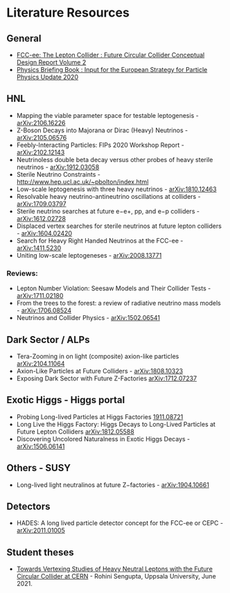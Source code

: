 # Literature Resources 

## General
- [FCC-ee: The Lepton Collider : Future Circular Collider Conceptual Design Report Volume 2](https://cds.cern.ch/record/2651299?ln=en)
- [Physics Briefing Book : Input for the European Strategy for Particle Physics Update 2020](https://cds.cern.ch/record/2691414/)

## HNL 
- Mapping the viable parameter space for testable leptogenesis -[arXiv:2106.16226](https://arxiv.org/abs/2106.16226)
- Z-Boson Decays into Majorana or Dirac (Heavy) Neutrinos - [arXiv:2105.06576](https://arxiv.org/abs/2105.06576)
- Feebly-Interacting Particles: FIPs 2020 Workshop Report - [arXiv:2102.12143](https://arxiv.org/abs/2102.12143)
- Neutrinoless double beta decay versus other probes of heavy sterile neutrinos - [arXiv:1912.03058](https://arxiv.org/abs/1912.03058)
- Sterile Neutrino Constraints - http://www.hep.ucl.ac.uk/~pbolton/index.html
- Low-scale leptogenesis with three heavy neutrinos - [arXiv:1810.12463](https://arxiv.org/abs/1810.12463)
- Resolvable heavy neutrino-antineutrino oscillations at colliders - [arXiv:1709.03797](https://arxiv.org/abs/1709.03797)
- Sterile neutrino searches at future e−e+, pp, and e−p colliders - [arXiv:1612.02728](https://arxiv.org/abs/1612.02728)
- Displaced vertex searches for sterile neutrinos at future lepton colliders - [arXiv:1604.02420](https://arxiv.org/abs/1604.02420)
- Search for Heavy Right Handed Neutrinos at the FCC-ee - [arXiv:1411.5230](https://arxiv.org/abs/1411.5230)
- Uniting low-scale leptogeneses - [arXiv:2008.13771](https://arxiv.org/abs/2008.13771)

### Reviews:
- Lepton Number Violation: Seesaw Models and Their Collider Tests - [arXiv:1711.02180](https://arxiv.org/abs/1711.02180)
- From the trees to the forest: a review of radiative neutrino mass models - [arXiv:1706.08524](https://arxiv.org/abs/1706.08524)
- Neutrinos and Collider Physics - [arXiv:1502.06541](https://arxiv.org/abs/1502.06541)

## Dark Sector / ALPs
- Tera-Zooming in on light (composite) axion-like particles [arXiv:2104.11064](https://arxiv.org/abs/2104.11064)
- Axion-Like Particles at Future Colliders - [arXiv:1808.10323](https://arxiv.org/abs/1808.10323)
- Exposing Dark Sector with Future Z-Factories [arXiv:1712.07237](https://arxiv.org/abs/1712.07237)

## Exotic Higgs - Higgs portal 
- Probing Long-lived Particles at Higgs Factories [1911.08721](https://arxiv.org/abs/1911.08721)
- Long Live the Higgs Factory: Higgs Decays to Long-Lived Particles at Future Lepton Colliders [arXiv:1812.05588](https://arxiv.org/abs/1812.05588)
- Discovering Uncolored Naturalness in Exotic Higgs Decays - [arXiv:1506.06141](https://arxiv.org/abs/1506.06141)

## Others - SUSY
- Long-lived light neutralinos at future Z−factories - [arXiv:1904.10661](https://arxiv.org/abs/1904.10661)

## Detectors 
- HADES: A long lived particle detector concept for the FCC-ee or CEPC - [arXiv:2011.01005](https://arxiv.org/abs/2011.01005)

## Student theses
- [Towards Vertexing Studies of Heavy Neutral Leptons with the Future Circular Collider at CERN](http://uu.diva-portal.org/smash/record.jsf?pid=diva2%3A1563610&dswid=6831) - Rohini Sengupta, Uppsala University, June 2021. 
